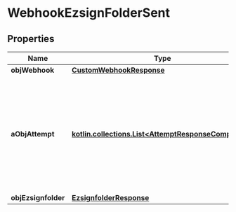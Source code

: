 
# WebhookEzsignFolderSent

## Properties
| Name | Type | Description | Notes |
| ------------ | ------------- | ------------- | ------------- |
| **objWebhook** | [**CustomWebhookResponse**](CustomWebhookResponse.md) |  |  |
| **aObjAttempt** | [**kotlin.collections.List&lt;AttemptResponseCompound&gt;**](AttemptResponse.md) | An array containing details of previous attempts that were made to deliver the message. The array is empty if it&#39;s the first attempt. |  |
| **objEzsignfolder** | [**EzsignfolderResponse**](EzsignfolderResponse.md) |  |  |



